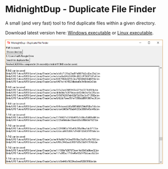 # MidnightDup - Duplicate File Finder

A small (and very fast) tool to find duplicate files within a given directory.

Download latest version here:
[Windows executable](https://github.com/ruester/midnightdup/raw/master/midnightdup.exe)
or
[Linux executable](https://github.com/ruester/midnightdup/raw/master/midnightdup.bin).

![Screenshot of tool](https://raw.githubusercontent.com/ruester/midnightdup/master/test/screenshot.png)
